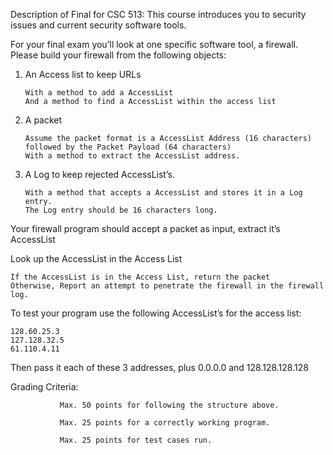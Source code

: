 Description of Final for CSC 513:
This course introduces you to security issues and current security software tools.

For your final exam you’ll look at one specific software tool, a firewall.  Please build your firewall from the following objects:

 1. An Access list to keep URLs
 
        With a method to add a AccessList
        And a method to find a AccessList within the access list

 2. A packet
 
        Assume the packet format is a AccessList Address (16 characters) followed by the Packet Payload (64 characters)
        With a method to extract the AccessList address.

 3. A Log to keep rejected AccessList’s.
 
        With a method that accepts a AccessList and stores it in a Log entry.
        The Log entry should be 16 characters long.
 

Your firewall program should accept a packet as input, extract it’s AccessList

Look up the AccessList in the Access List

    If the AccessList is in the Access List, return the packet
    Otherwise, Report an attempt to penetrate the firewall in the firewall log.

 

To test your program use the following AccessList’s for the access list:

    128.60.25.3
    127.128.32.5
    61.110.4.11

Then pass it each of these 3 addresses, plus 0.0.0.0 and 128.128.128.128

 

Grading Criteria:

               Max. 50 points for following the structure above.

               Max. 25 points for a correctly working program.

               Max. 25 points for test cases run.